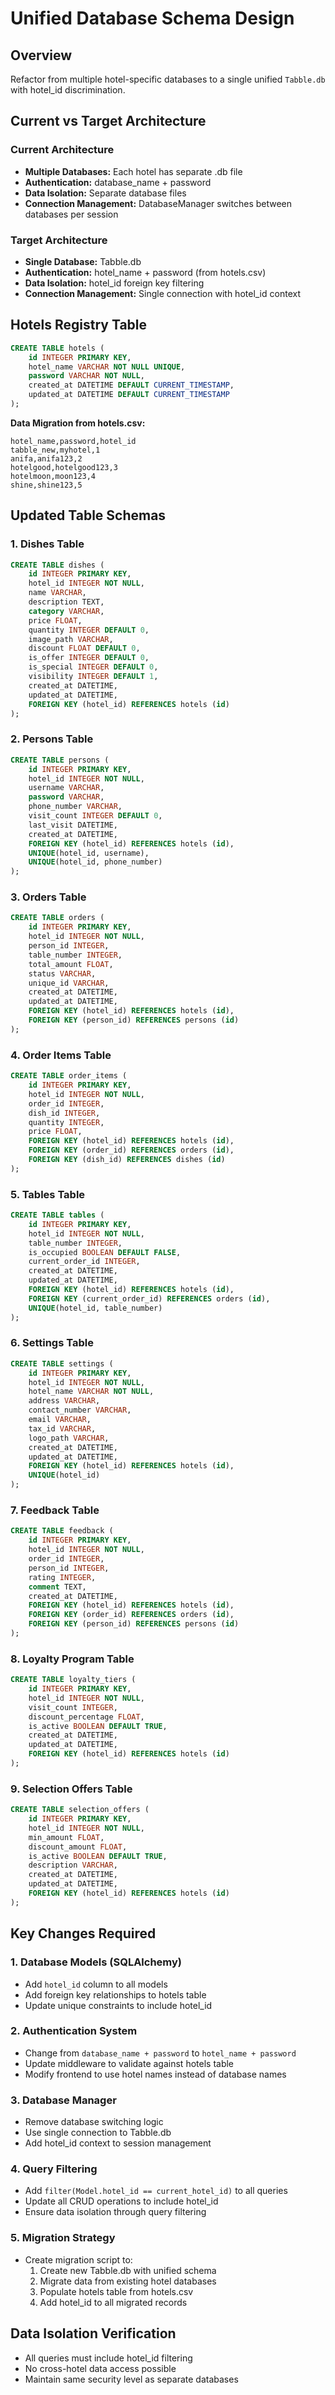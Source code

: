 # Unified Database Schema Design

## Overview
Refactor from multiple hotel-specific databases to a single unified `Tabble.db` with hotel_id discrimination.

## Current vs Target Architecture

### Current Architecture
- **Multiple Databases:** Each hotel has separate .db file
- **Authentication:** database_name + password
- **Data Isolation:** Separate database files
- **Connection Management:** DatabaseManager switches between databases per session

### Target Architecture
- **Single Database:** Tabble.db
- **Authentication:** hotel_name + password (from hotels.csv)
- **Data Isolation:** hotel_id foreign key filtering
- **Connection Management:** Single connection with hotel_id context

## Hotels Registry Table

```sql
CREATE TABLE hotels (
    id INTEGER PRIMARY KEY,
    hotel_name VARCHAR NOT NULL UNIQUE,
    password VARCHAR NOT NULL,
    created_at DATETIME DEFAULT CURRENT_TIMESTAMP,
    updated_at DATETIME DEFAULT CURRENT_TIMESTAMP
);
```

**Data Migration from hotels.csv:**
```csv
hotel_name,password,hotel_id
tabble_new,myhotel,1
anifa,anifa123,2
hotelgood,hotelgood123,3
hotelmoon,moon123,4
shine,shine123,5
```

## Updated Table Schemas

### 1. Dishes Table
```sql
CREATE TABLE dishes (
    id INTEGER PRIMARY KEY,
    hotel_id INTEGER NOT NULL,
    name VARCHAR,
    description TEXT,
    category VARCHAR,
    price FLOAT,
    quantity INTEGER DEFAULT 0,
    image_path VARCHAR,
    discount FLOAT DEFAULT 0,
    is_offer INTEGER DEFAULT 0,
    is_special INTEGER DEFAULT 0,
    visibility INTEGER DEFAULT 1,
    created_at DATETIME,
    updated_at DATETIME,
    FOREIGN KEY (hotel_id) REFERENCES hotels (id)
);
```

### 2. Persons Table
```sql
CREATE TABLE persons (
    id INTEGER PRIMARY KEY,
    hotel_id INTEGER NOT NULL,
    username VARCHAR,
    password VARCHAR,
    phone_number VARCHAR,
    visit_count INTEGER DEFAULT 0,
    last_visit DATETIME,
    created_at DATETIME,
    FOREIGN KEY (hotel_id) REFERENCES hotels (id),
    UNIQUE(hotel_id, username),
    UNIQUE(hotel_id, phone_number)
);
```

### 3. Orders Table
```sql
CREATE TABLE orders (
    id INTEGER PRIMARY KEY,
    hotel_id INTEGER NOT NULL,
    person_id INTEGER,
    table_number INTEGER,
    total_amount FLOAT,
    status VARCHAR,
    unique_id VARCHAR,
    created_at DATETIME,
    updated_at DATETIME,
    FOREIGN KEY (hotel_id) REFERENCES hotels (id),
    FOREIGN KEY (person_id) REFERENCES persons (id)
);
```

### 4. Order Items Table
```sql
CREATE TABLE order_items (
    id INTEGER PRIMARY KEY,
    hotel_id INTEGER NOT NULL,
    order_id INTEGER,
    dish_id INTEGER,
    quantity INTEGER,
    price FLOAT,
    FOREIGN KEY (hotel_id) REFERENCES hotels (id),
    FOREIGN KEY (order_id) REFERENCES orders (id),
    FOREIGN KEY (dish_id) REFERENCES dishes (id)
);
```

### 5. Tables Table
```sql
CREATE TABLE tables (
    id INTEGER PRIMARY KEY,
    hotel_id INTEGER NOT NULL,
    table_number INTEGER,
    is_occupied BOOLEAN DEFAULT FALSE,
    current_order_id INTEGER,
    created_at DATETIME,
    updated_at DATETIME,
    FOREIGN KEY (hotel_id) REFERENCES hotels (id),
    FOREIGN KEY (current_order_id) REFERENCES orders (id),
    UNIQUE(hotel_id, table_number)
);
```

### 6. Settings Table
```sql
CREATE TABLE settings (
    id INTEGER PRIMARY KEY,
    hotel_id INTEGER NOT NULL,
    hotel_name VARCHAR NOT NULL,
    address VARCHAR,
    contact_number VARCHAR,
    email VARCHAR,
    tax_id VARCHAR,
    logo_path VARCHAR,
    created_at DATETIME,
    updated_at DATETIME,
    FOREIGN KEY (hotel_id) REFERENCES hotels (id),
    UNIQUE(hotel_id)
);
```

### 7. Feedback Table
```sql
CREATE TABLE feedback (
    id INTEGER PRIMARY KEY,
    hotel_id INTEGER NOT NULL,
    order_id INTEGER,
    person_id INTEGER,
    rating INTEGER,
    comment TEXT,
    created_at DATETIME,
    FOREIGN KEY (hotel_id) REFERENCES hotels (id),
    FOREIGN KEY (order_id) REFERENCES orders (id),
    FOREIGN KEY (person_id) REFERENCES persons (id)
);
```

### 8. Loyalty Program Table
```sql
CREATE TABLE loyalty_tiers (
    id INTEGER PRIMARY KEY,
    hotel_id INTEGER NOT NULL,
    visit_count INTEGER,
    discount_percentage FLOAT,
    is_active BOOLEAN DEFAULT TRUE,
    created_at DATETIME,
    updated_at DATETIME,
    FOREIGN KEY (hotel_id) REFERENCES hotels (id)
);
```

### 9. Selection Offers Table
```sql
CREATE TABLE selection_offers (
    id INTEGER PRIMARY KEY,
    hotel_id INTEGER NOT NULL,
    min_amount FLOAT,
    discount_amount FLOAT,
    is_active BOOLEAN DEFAULT TRUE,
    description VARCHAR,
    created_at DATETIME,
    updated_at DATETIME,
    FOREIGN KEY (hotel_id) REFERENCES hotels (id)
);
```

## Key Changes Required

### 1. Database Models (SQLAlchemy)
- Add `hotel_id` column to all models
- Add foreign key relationships to hotels table
- Update unique constraints to include hotel_id

### 2. Authentication System
- Change from `database_name + password` to `hotel_name + password`
- Update middleware to validate against hotels table
- Modify frontend to use hotel names instead of database names

### 3. Database Manager
- Remove database switching logic
- Use single connection to Tabble.db
- Add hotel_id context to session management

### 4. Query Filtering
- Add `filter(Model.hotel_id == current_hotel_id)` to all queries
- Update all CRUD operations to include hotel_id
- Ensure data isolation through query filtering

### 5. Migration Strategy
- Create migration script to:
  1. Create new Tabble.db with unified schema
  2. Migrate data from existing hotel databases
  3. Populate hotels table from hotels.csv
  4. Add hotel_id to all migrated records

## Data Isolation Verification
- All queries must include hotel_id filtering
- No cross-hotel data access possible
- Maintain same security level as separate databases
